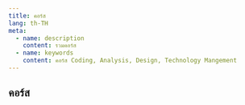 ```yaml
---
title: คอร์ส
lang: th-TH
meta:
  - name: description
    content: รวมคอร์ส
  - name: keywords
    content: คอร์ส Coding, Analysis, Design, Technology Mangement
---
```


## คอร์ส

<List folder="courses" />
